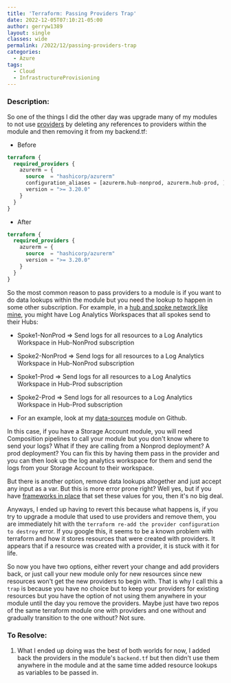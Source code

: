 ```yaml
---
title: 'Terraform: Passing Providers Trap'
date: 2022-12-05T07:10:21-05:00
author: gerryw1389
layout: single
classes: wide
permalink: /2022/12/passing-providers-trap
categories:
  - Azure
tags:
  - Cloud
  - InfrastructureProvisioning
---
```

<!--more-->

### Description:

So one of the things I did the other day was upgrade many of my modules to not use [providers](https://developer.hashicorp.com/terraform/language/providers) by deleting any references to providers within the module and then removing it from my backend.tf:

- Before

```terraform
terraform {
  required_providers {
    azurerm = {
      source  = "hashicorp/azurerm"
      configuration_aliases = [azurerm.hub-nonprod, azurerm.hub-prod, ]
      version = ">= 3.20.0"
    }
  }
}
```

- After

```terraform
terraform {
  required_providers {
    azurerm = {
      source  = "hashicorp/azurerm"
      version = ">= 3.20.0"
    }
  }
}
```

So the most common reason to pass providers to a module is if you want to do data lookups within the module but you need the lookup to happen in some other subscription. For example, in a [hub and spoke network like mine](https://automationadmin.com/2022/10/tf-new-subscription), you might have Log Analytics Workspaces that all spokes send to their Hubs:

- Spoke1-NonProd => Send logs for all resources to a Log Analytics Workspace in Hub-NonProd subscription
- Spoke2-NonProd => Send logs for all resources to a Log Analytics Workspace in Hub-NonProd subscription
- Spoke1-Prod => Send logs for all resources to a Log Analytics Workspace in Hub-Prod subscription
- Spoke2-Prod => Send logs for all resources to a Log Analytics Workspace in Hub-Prod subscription

- For an example, look at my [data-sources](https://github.com/gerryw1389/terraform-modules/tree/main/data-sources) module on Github.

In this case, if you have a Storage Account module, you will need Composition pipelines to call your module but you don't know where to send your logs? What if they are calling from a Nonprod deployment? A prod deployment? You can fix this by having them pass in the provider and you can then look up the log analytics workspace for them and send the logs from your Storage Account to their workspace.

But there is another option, remove data lookups altogether and just accept any input as a var. But this is more error prone right? Well yes, but if you have [frameworks in place](https://automationadmin.com/2022/11/data-sources-module) that set these values for you, then it's no big deal.

Anyways, I ended up having to revert this because what happens is, if you try to upgrade a module that used to use providers and remove them, you are immediately hit with the `terraform re-add the provider configuration to destroy` error. If you google this, it seems to be a known problem with terraform and how it stores resources that were created with providers. It appears that if a resource was created with a provider, it is stuck with it for life.

So now you have two options, either revert your change and add providers back, or just call your new module only for new resources since new resources won't get the new providers to begin with. That is why I call this a `trap` is because you have no choice but to keep your providers for existing resources but you have the option of not using them anywhere in your module until the day you remove the providers. Maybe just have two repos of the same terraform module one with providers and one without and gradually transition to the one without? Not sure.

### To Resolve:

1. What I ended up doing was the best of both worlds for now, I added back the providers in the module's `backend.tf` but then didn't use them anywhere in the module and at the same time added resource lookups as variables to be passed in.
